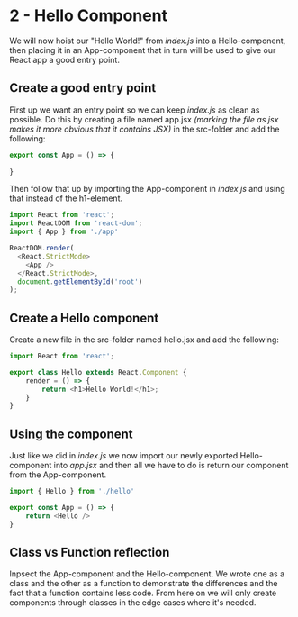 # 2 - Hello Component

We will now hoist our "Hello World!" from *index.js* into a Hello-component, then placing it in an App-component that in turn will be used to give our React app a good entry point.

## Create a good entry point

First up we want an entry point so we can keep *index.js* as clean as possible. Do this by creating a file named app.jsx *(marking the file as jsx makes it more obvious that it contains JSX)* in the src-folder and add the following:

```javascript
export const App = () => {
    
}
```

Then follow that up by importing the App-component in *index.js* and using that instead of the h1-element.

```javascript
import React from 'react';
import ReactDOM from 'react-dom';
import { App } from './app'

ReactDOM.render(
  <React.StrictMode>
    <App />
  </React.StrictMode>,
  document.getElementById('root')
);
```

## Create a Hello component

Create a new file in the src-folder named hello.jsx and add the following:

```javascript
import React from 'react';

export class Hello extends React.Component {
    render = () => {
        return <h1>Hello World!</h1>;
    }
}
```

## Using the component

Just like we did in *index.js* we now import our newly exported Hello-component into *app.jsx* and then all we have to do is return our component from the App-component.

```javascript
import { Hello } from './hello'

export const App = () => {
    return <Hello />
}
```

## Class vs Function reflection

Inpsect the App-component and the Hello-component. We wrote one as a class and the other as a function to demonstrate the differences and the fact that a function contains less code. From here on we will only create components through classes in the edge cases where it's needed.
